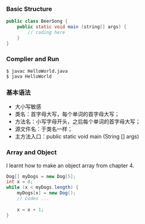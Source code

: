 ### Basic Structure

```java
public class BeerSong {
    public static void main (string[] args) {
        // coding here
    }
}
```



### Complier and Run

```shell
$ javac HelloWorld.java
$ java HelloWorld
```



### 基本语法

+ 大小写敏感
+ 类名：首字母大写，每个单词的首字母大写；
+ 方法名：小写字母开头，之后每个单词的首字母大写；
+ 源文件名：于类名一样；
+ 主方法入口：public static void main (String [] args)




### Array and Object

I learnt how to make an object array from chapter 4.

```java
Dog[] myDogs = new Dog[5];
int x = 0;
while (x < myDogs.length) {
    myDogs[x] = new Dog();
    // Codes ...
    
    x = x + 1;
}
```

